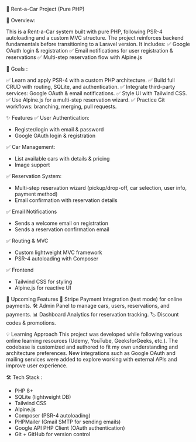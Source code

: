 🚗 Rent-a-Car Project (Pure PHP)

📌 Overview:

This is a Rent-a-Car system built with pure PHP, following PSR-4 autoloading and a custom MVC structure.
The project reinforces backend fundamentals before transitioning to a Laravel version.
It includes:
✅ Google OAuth login & registration
✅ Email notifications for user registration & reservations
✅ Multi-step reservation flow with Alpine.js

🎯 Goals :

✅ Learn and apply PSR-4 with a custom PHP architecture.
✅ Build full CRUD with routing, SQLite, and authentication.
✅ Integrate third-party services: Google OAuth & email notifications.
✅ Style UI with Tailwind CSS.
✅ Use Alpine.js for a multi-step reservation wizard.
✅ Practice Git workflows: branching, merging, pull requests.

✨ Features
✅ User Authentication:

- Register/login with email & password
- Google OAuth login & registration
  
✅ Car Management:

- List available cars with details & pricing
- Image support
  
✅ Reservation System:

- Multi-step reservation wizard (pickup/drop-off, car selection, user info, payment method)
- Email confirmation with reservation details
  
✅ Email Notifications

- Sends a welcome email on registration
- Sends a reservation confirmation email
  
✅ Routing & MVC

- Custom lightweight MVC framework
- PSR-4 autoloading with Composer
  
✅ Frontend

- Tailwind CSS for styling
- Alpine.js for reactive UI

🚀 Upcoming Features
🔄 Stripe Payment Integration (test mode) for online payments.
🛠 Admin Panel to manage cars, users, reservations, and payments.
📊 Dashboard Analytics for reservation tracking.
🏷 Discount codes & promotions.

💡 Learning Approach
This project was developed while following various online learning resources (Udemy, YouTube, GeeksforGeeks, etc.).
The codebase is customized and authored to fit my own understanding and architecture preferences.
New integrations such as Google OAuth and mailing services were added to explore working with external APIs and improve user experience.

🛠️ Tech Stack :
- PHP 8+
- SQLite (lightweight DB)
- Tailwind CSS
- Alpine.js
- Composer (PSR-4 autoloading)
- PHPMailer (Gmail SMTP for sending emails)
- Google API PHP Client (OAuth authentication)
- Git + GitHub for version control
